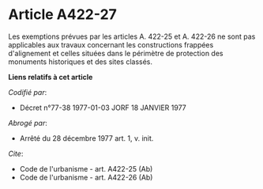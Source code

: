 # Article A422-27

Les exemptions prévues par les articles A. 422-25 et A. 422-26 ne sont pas applicables aux travaux concernant les
constructions frappées d'alignement et celles situées dans le périmètre de protection des monuments historiques et des sites
classés.

**Liens relatifs à cet article**

_Codifié par_:

  - Décret n°77-38 1977-01-03 JORF 18 JANVIER 1977

_Abrogé par_:

  - Arrêté du 28 décembre 1977 art. 1, v. init.

_Cite_:

  - Code de l'urbanisme - art. A422-25 (Ab)
  - Code de l'urbanisme - art. A422-26 (Ab)
